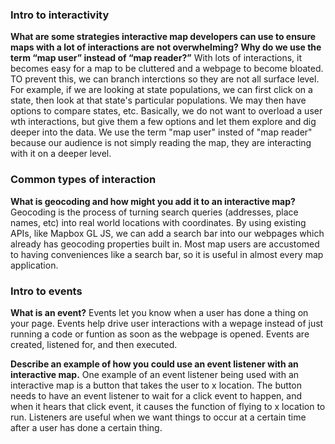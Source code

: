 ### Intro to interactivity

**What are some strategies interactive map developers can use to ensure maps with a lot of interactions are not overwhelming?
Why do we use the term “map user” instead of “map reader?”**
With lots of interactions, it becomes easy for a map to be cluttered and a webpage to become bloated. TO prevent this, we can branch interctions so they are not all surface level. For example, if we are looking at state populations, we can first click on a state, then look at that state's particular populations. We may then have options to compare states, etc. Basically, we do not want to overload a user wth interactions, but give them a few options and let them explore and dig deeper into the data. We use the term "map user" insted of "map reader" because our audience is not simply reading the map, they are interacting with it on a deeper level.

### Common types of interaction

**What is geocoding and how might you add it to an interactive map?**
Geocoding is the process of turning search queries (addresses, place names, etc) into real world locations with coordinates. By using existing APIs, like Mapbox GL JS, we can add a search bar into our webpages which already has geocoding properties built in. Most map users are accustomed to having conveniences like a search bar, so it is useful in almost every map application.
### Intro to events

**What is an event?**
Events let you know when a user has done a thing on your page. Events help drive user interactions with a wepage instead of just running a code or funtion as soon as the webpage is opened. Events are created, listened for, and then executed.

**Describe an example of how you could use an event listener with an interactive map.**
One example of an event listener being used with an interactive map is a button that takes the user to x location. The button needs to have an event listener to wait for a click event to happen, and when it hears that click event, it causes the function of flying to x location to run. Listeners are useful when we want things to occur at a certain time after a user has done a certain thing.
